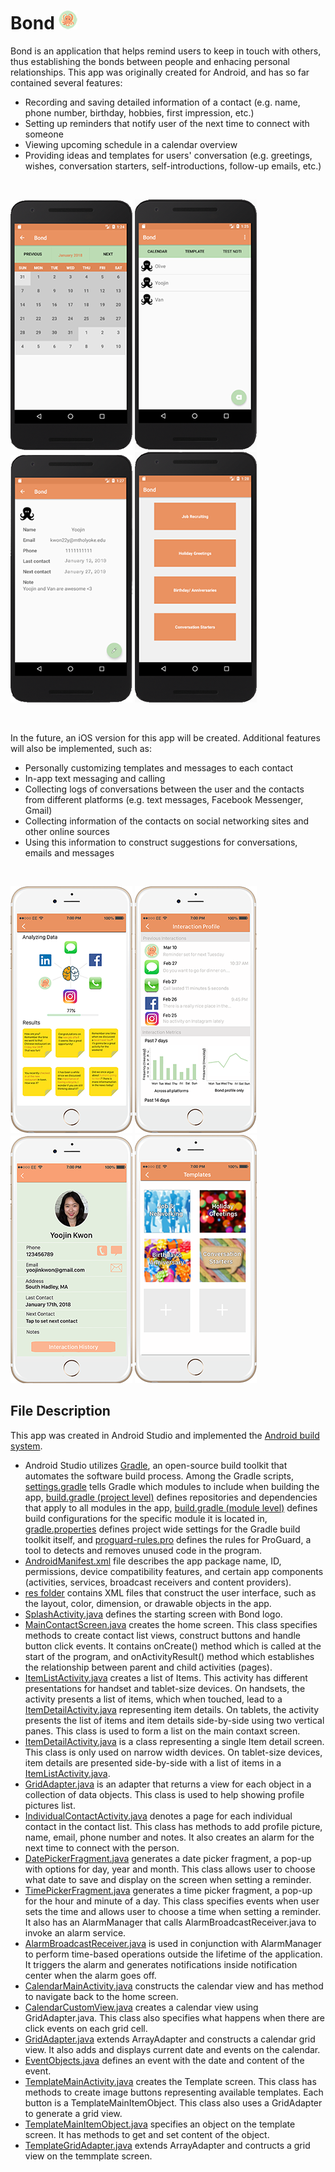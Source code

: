 # Bond ![logo](misc/Bond%20Logo%202.png)

Bond is an application that helps remind users to keep in touch with others, thus establishing the bonds between people and enhacing personal relationships. This app was originally created for Android, and has so far contained several features:
- Recording and saving detailed information of a contact (e.g. name, phone number, birthday, hobbies, first impression, etc.)
- Setting up reminders that notify user of the next time to connect with someone
- Viewing upcoming schedule in a calendar overview
- Providing ideas and templates for users' conversation (e.g. greetings, wishes, conversation starters, self-introductions, follow-up emails, etc.)
<br>

![](misc/Bond%20Calendar.png) ![](misc/Bond%20Contact%20List.png) ![](misc/Bond%20Contact.png) ![](misc/Bond%20Template%20Menu.png) 

<br>

In the future, an iOS version for this app will be created. Additional features will also be implemented, such as:
- Personally customizing templates and messages to each contact
- In-app text messaging and calling
- Collecting logs of conversations between the user and the contacts from different platforms (e.g. text messages, Facebook Messenger, Gmail)
- Collecting information of the contacts on social networking sites and other online sources
- Using this information to construct suggestions for conversations, emails and messages

<br>

![](misc/Bond%20Artificial%20Intelligence.png) ![](misc/Bond%20Profile%20iPhone.png) ![](misc/Bond%20Contact%20iPhone.png) ![](misc/Bond%20Template%20Menu%20iPhone%202.png)
<br>

## File Description
This app was created in Android Studio and implemented the [Android build system](https://developer.android.com/studio/build/).

* Android Studio utilizes [Gradle](https://gradle.com/), an open-source build toolkit that automates the software build process. Among the Gradle scripts, [settings.gradle](https://github.com/vantrinh7/Bond/blob/master/settings.gradle) tells Gradle which modules to include when building the app, [build.gradle (project level)](https://github.com/vantrinh7/Bond/blob/master/build.gradle) defines repositories and dependencies that apply to all modules in the app, [build.gradle (module level)](https://github.com/vantrinh7/Bond/blob/master/app/build.gradle) defines build configurations for the specific module it is located in, [gradle.properties](https://github.com/vantrinh7/Bond/blob/master/gradle.properties) defines project wide settings for the Gradle build toolkit itself, and [proguard-rules.pro](https://github.com/vantrinh7/Bond/blob/master/app/proguard-rules.pro) defines the rules for ProGuard, a tool to detects and removes unused code in the program.
* [AndroidManifest.xml](https://github.com/vantrinh7/Bond/blob/master/app/src/main/AndroidManifest.xml) file describes the app package name, ID, permissions, device compatibility features, and certain app components (activities, services, broadcast receivers and content providers).
* [res folder](https://github.com/vantrinh7/Bond/tree/master/app/src/main/res) contains XML files that construct the user interface, such as the layout, color, dimension, or drawable objects in the app.
* [SplashActivity.java](https://github.com/vantrinh7/Bond/blob/master/app/src/main/java/com/example/demouser/bond/SplashActivity.java) defines the starting screen with Bond logo.
* [MainContactScreen.java](https://github.com/vantrinh7/Bond/blob/master/app/src/main/java/com/example/demouser/bond/MainContactScreen.java) creates the home screen. This class specifies methods to create contact list views, construct buttons and handle button click events. It contains onCreate() method which is called at the start of the program, and onActivityResult() method which establishes the relationship between parent and child activities (pages).
* [ItemListActivity.java](https://github.com/vantrinh7/Bond/blob/master/app/src/main/java/com/example/demouser/bond/ItemListActivity.java) creates a list of Items. This activity has different presentations for handset and tablet-size devices. On handsets, the activity presents a list of items, which when touched, lead to a [ItemDetailActivity.java](https://github.com/vantrinh7/Bond/blob/master/app/src/main/java/com/example/demouser/bond/ItemDetailActivity.java) representing item details. On tablets, the activity presents the list of items and item details side-by-side using two vertical panes. This class is used to form a list on the main contaxt screen.
* [ItemDetailActivity.java](https://github.com/vantrinh7/Bond/blob/master/app/src/main/java/com/example/demouser/bond/ItemDetailActivity.java) is a class representing a single Item detail screen. This class is only used on narrow width devices. On tablet-size devices, item details are presented side-by-side with a list of items in a [ItemListActivity.java](https://github.com/vantrinh7/Bond/blob/master/app/src/main/java/com/example/demouser/bond/ItemListActivity.java).
* [GridAdapter.java](https://github.com/vantrinh7/Bond/blob/master/app/src/main/java/com/example/demouser/bond/CustomListAdapter.java) is an adapter that returns a view for each object in a collection of data objects. This class is used to help showing profile pictures list.
* [IndividualContactActivity.java](https://github.com/vantrinh7/Bond/blob/master/app/src/main/java/com/example/demouser/bond/IndividualContactActivity.java) denotes a page for each individual contact in the contact list. This class has methods to add profile picture, name, email, phone number and notes. It also creates an alarm for the next time to connect with the person.
* [DatePickerFragment.java](https://github.com/vantrinh7/Bond/blob/master/app/src/main/java/com/example/demouser/bond/DatePickerFragment.java) generates a date picker fragment, a pop-up with options for day, year and month. This class allows user to choose what date to save and display on the screen when setting a reminder.
* [TimePickerFragment.java](https://github.com/vantrinh7/Bond/blob/master/app/src/main/java/com/example/demouser/bond/TimePickerFragment.java) generates a time picker fragment, a pop-up for the hour and minute of a day. This class specifies events when user sets the time and allows user to choose a time when setting a reminder. It also has an AlarmManager that calls AlarmBroadcastReceiver.java to invoke an alarm service.
* [AlarmBroadcastReceiver.java](https://github.com/vantrinh7/Bond/blob/master/app/src/main/java/com/example/demouser/bond/AlarmBroadcastReceiver.java) is used in conjunction with AlarmManager to perform time-based operations outside the lifetime of the application. It triggers the alarm and generates notifications inside notification center when the alarm goes off.
* [CalendarMainActivity.java](https://github.com/vantrinh7/Bond/blob/master/app/src/main/java/com/example/demouser/bond/CalendarMainActivity.java) constructs the calendar view and has method to navigate back to the home screen.
* [CalendarCustomView.java](https://github.com/vantrinh7/Bond/blob/master/app/src/main/java/com/example/demouser/bond/CalendarCustomView.java) creates a calendar view using GridAdapter.java. This class also specifies what happens when there are click events on each grid cell.
* [GridAdapter.java](https://github.com/vantrinh7/Bond/blob/master/app/src/main/java/com/example/demouser/bond/GridAdapter.java) extends ArrayAdapter and constructs a calendar grid view. It also adds and displays current date and events on the calendar.
* [EventObjects.java](https://github.com/vantrinh7/Bond/blob/master/app/src/main/java/com/example/demouser/bond/EventObjects.java) defines an event with the date and content of the event.
* [TemplateMainActivity.java](https://github.com/vantrinh7/Bond/blob/master/app/src/main/java/com/example/demouser/bond/TemplateMainActivity.java) creates the Template screen. This class has methods to create image buttons representing available templates. Each button is a TemplateMainItemObject. This class also uses a GridAdapter to generate a grid view.
* [TemplateMainItemObject.java](https://github.com/vantrinh7/Bond/blob/master/app/src/main/java/com/example/demouser/bond/TemplateMainItemObjects.java) specifies an object on the template screen. It has methods to get and set content of the object.
* [TemplateGridAdapter.java](https://github.com/vantrinh7/Bond/blob/master/app/src/main/java/com/example/demouser/bond/TemplateGridAdapter.java) extends ArrayAdapter and contructs a grid view on the temmplate screen. 
